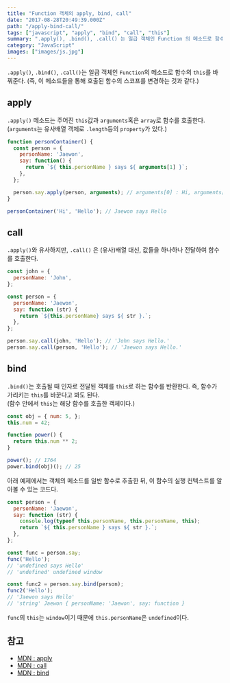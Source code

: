 ```yaml
---
title: "Function 객체의 apply, bind, call"
date: "2017-08-28T20:49:39.000Z"
path: "/apply-bind-call/"
tags: ["javascript", "apply", "bind", "call", "this"]
summary: ".apply(), .bind(), .call() 는 일급 객체인 Function 의 메소드로 함수에 this 를 바꿔준다. (즉, 이 메소드들을 통해 호출된 함수의 스코프를 변경하는 것과 같다.)"
category: "JavaScript"
images: ["images/js.jpg"]
---
```


`.apply()`, `.bind()`, `.call()`는 일급 객체인 `Function`의 메소드로 함수의 `this`를 바꿔준다. (즉, 이 메소드들을 통해 호출된 함수의 스코프를 변경하는 것과 같다.)

## apply
`.apply()` 메소드는 주어진 `this`값과 `arguments`혹은 `array`로 함수를 호출한다. (`arguments`는 유사배열 객체로 `.length`등의 `property`가 있다.)
```js
function personContainer() {
  const person = {
    personName: 'Jaewon',
    say: function() {
      return `${ this.personName } says ${ arguments[1] }`;
    },
  };

  person.say.apply(person, arguments); // arguments[0] : Hi, arguments[1] : Hello
}

personContainer('Hi', 'Hello'); // Jaewon says Hello
```

## call
`.apply()`와 유사하지만, `.call()` 은 (유사)배열 대신, 값들을 하나하나 전달하여 함수를 호출한다.
```js
const john = {
  personName: 'John',
};

const person = {
  personName: 'Jaewon',
  say: function (str) {
    return `${this.personName} says ${ str }.`;
  },
};

person.say.call(john, 'Hello'); // 'John says Hello.'
person.say.call(person, 'Hello'); // 'Jaewon says Hello.'
```

## bind
`.bind()`는 호출될 때 인자로 전달된 객체를 `this`로 하는 함수를 반환한다. 즉, 함수가 가리키는 `this`를 바꾼다고 봐도 된다.<br />
(함수 안에서 `this`는 해당 함수를 호출한 객체이다.)
```js
const obj = { num: 5, };
this.num = 42;

function power() {
  return this.num ** 2;
}

power(); // 1764
power.bind(obj)(); // 25
```

아래 예제에서는 객체의 메소드를 일반 함수로 추출한 뒤, 이 함수의 실행 컨텍스트를 알아볼 수 있는 코드다.

```js
const person = {
  personName: 'Jaewon',
  say: function (str) {
    console.log(typeof this.personName, this.personName, this);
    return `${ this.personName } says ${ str }.`;
  },
};

const func = person.say;
func('Hello');
// 'undefined says Hello'
// 'undefined' undefined window

const func2 = person.say.bind(person);
func2('Hello');
// 'Jaewon says Hello'
// 'string' Jaewon { personName: 'Jaewon', say: function }
```

`func`의 `this`는 `window`이기 때문에 `this.personName`은 `undefined`이다.

## 참고
- [MDN : apply](https://developer.mozilla.org/en/docs/Web/JavaScript/Reference/Global_Objects/Function/apply)
- [MDN : call](https://developer.mozilla.org/en/docs/Web/JavaScript/Reference/Global_Objects/Function/call)
- [MDN : bind](https://developer.mozilla.org/en/docs/Web/JavaScript/Reference/Global_Objects/Function/bind)
